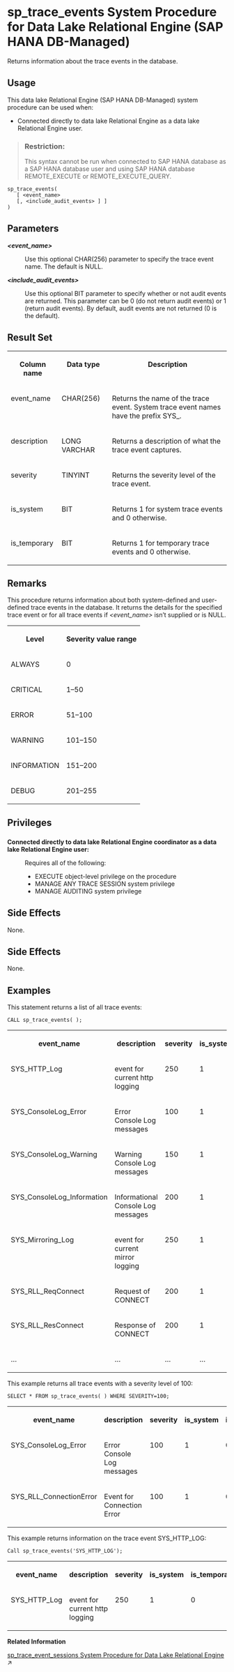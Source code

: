 <!-- loio9897bebbf9314d72a926d9adae52ead8 -->

# sp\_trace\_events System Procedure for Data Lake Relational Engine \(SAP HANA DB-Managed\)

Returns information about the trace events in the database.



<a name="loio9897bebbf9314d72a926d9adae52ead8__section_php_4bb_1yb"/>

## Usage

This data lake Relational Engine \(SAP HANA DB-Managed\) system procedure can be used when:

-   Connected directly to data lake Relational Engine as a data lake Relational Engine user.

> ### Restriction:  
> This syntax cannot be run when connected to SAP HANA database as a SAP HANA database user and using SAP HANA database REMOTE\_EXECUTE or REMOTE\_EXECUTE\_QUERY.



```
sp_trace_events(
   [ <event_name> 
   [, <include_audit_events> ] ]
)
```



<a name="loio9897bebbf9314d72a926d9adae52ead8__section_ppr_pk2_srb"/>

## Parameters


<dl>
<dt><b>

*<event\_name\>* 

</b></dt>
<dd>

Use this optional CHAR\(256\) parameter to specify the trace event name. The default is NULL.



</dd><dt><b>

*<include\_audit\_events\>* 

</b></dt>
<dd>

Use this optional BIT parameter to specify whether or not audit events are returned. This parameter can be 0 \(do not return audit events\) or 1 \(return audit events\). By default, audit events are not returned \(0 is the default\).



</dd>
</dl>



<a name="loio9897bebbf9314d72a926d9adae52ead8__section_d4h_qk2_srb"/>

## Result Set


<table>
<tr>
<th valign="top">

Column name

</th>
<th valign="top">

Data type

</th>
<th valign="top">

Description

</th>
</tr>
<tr>
<td valign="top">

event\_name

</td>
<td valign="top">

CHAR\(256\)

</td>
<td valign="top">

Returns the name of the trace event. System trace event names have the prefix SYS\_.

</td>
</tr>
<tr>
<td valign="top">

description

</td>
<td valign="top">

LONG VARCHAR

</td>
<td valign="top">

Returns a description of what the trace event captures.

</td>
</tr>
<tr>
<td valign="top">

severity

</td>
<td valign="top">

TINYINT

</td>
<td valign="top">

Returns the severity level of the trace event.

</td>
</tr>
<tr>
<td valign="top">

is\_system

</td>
<td valign="top">

BIT

</td>
<td valign="top">

Returns 1 for system trace events and 0 otherwise.

</td>
</tr>
<tr>
<td valign="top">

is\_temporary

</td>
<td valign="top">

BIT

</td>
<td valign="top">

Returns 1 for temporary trace events and 0 otherwise.

</td>
</tr>
</table>



<a name="loio9897bebbf9314d72a926d9adae52ead8__section_tsx_qk2_srb"/>

## Remarks

This procedure returns information about both system-defined and user-defined trace events in the database. It returns the details for the specified trace event or for all trace events if *<event\_name\>* isn’t supplied or is NULL.


<table>
<tr>
<th valign="top">

Level

</th>
<th valign="top">

Severity value range

</th>
</tr>
<tr>
<td valign="top">

ALWAYS

</td>
<td valign="top">

0

</td>
</tr>
<tr>
<td valign="top">

CRITICAL

</td>
<td valign="top">

1–50

</td>
</tr>
<tr>
<td valign="top">

ERROR

</td>
<td valign="top">

51–100

</td>
</tr>
<tr>
<td valign="top">

WARNING

</td>
<td valign="top">

101–150

</td>
</tr>
<tr>
<td valign="top">

INFORMATION

</td>
<td valign="top">

151–200

</td>
</tr>
<tr>
<td valign="top">

DEBUG

</td>
<td valign="top">

201–255

</td>
</tr>
</table>



<a name="loio9897bebbf9314d72a926d9adae52ead8__section_b1z_tbb_1yb"/>

## Privileges



### 


<dl>
<dt><b>

Connected directly to data lake Relational Engine **coordinator** as a data lake Relational Engine user:

</b></dt>
<dd>

Requires all of the following:

-   EXECUTE object-level privilege on the procedure
-   MANAGE ANY TRACE SESSION system privilege
-   MANAGE AUDITING system privilege



</dd>
</dl>



<a name="loio9897bebbf9314d72a926d9adae52ead8__section_rmr_rk2_srb"/>

## Side Effects

None.



<a name="loio9897bebbf9314d72a926d9adae52ead8__section_bdd_pmj_yyb"/>

## Side Effects

None.



## Examples

This statement returns a list of all trace events:

```
CALL sp_trace_events( );
```


<table>
<tr>
<th valign="top">

event\_name

</th>
<th valign="top">

description

</th>
<th valign="top">

severity

</th>
<th valign="top">

is\_system

</th>
<th valign="top">

is\_temporary

</th>
</tr>
<tr>
<td valign="top">

SYS\_HTTP\_Log

</td>
<td valign="top">

event for current http logging

</td>
<td valign="top">

250

</td>
<td valign="top">

1

</td>
<td valign="top">

0

</td>
</tr>
<tr>
<td valign="top">

SYS\_ConsoleLog\_Error

</td>
<td valign="top">

Error Console Log messages

</td>
<td valign="top">

100

</td>
<td valign="top">

1

</td>
<td valign="top">

0

</td>
</tr>
<tr>
<td valign="top">

SYS\_ConsoleLog\_Warning

</td>
<td valign="top">

Warning Console Log messages

</td>
<td valign="top">

150

</td>
<td valign="top">

1

</td>
<td valign="top">

0

</td>
</tr>
<tr>
<td valign="top">

SYS\_ConsoleLog\_Information

</td>
<td valign="top">

Informational Console Log messages

</td>
<td valign="top">

200

</td>
<td valign="top">

1

</td>
<td valign="top">

0

</td>
</tr>
<tr>
<td valign="top">

SYS\_Mirroring\_Log

</td>
<td valign="top">

event for current mirror logging

</td>
<td valign="top">

250

</td>
<td valign="top">

1

</td>
<td valign="top">

0

</td>
</tr>
<tr>
<td valign="top">

SYS\_RLL\_ReqConnect

</td>
<td valign="top">

Request of CONNECT

</td>
<td valign="top">

200

</td>
<td valign="top">

1

</td>
<td valign="top">

0

</td>
</tr>
<tr>
<td valign="top">

SYS\_RLL\_ResConnect

</td>
<td valign="top">

Response of CONNECT

</td>
<td valign="top">

200

</td>
<td valign="top">

1

</td>
<td valign="top">

0

</td>
</tr>
<tr>
<td valign="top">

…

</td>
<td valign="top">

…

</td>
<td valign="top">

…

</td>
<td valign="top">

…

</td>
<td valign="top">

…

</td>
</tr>
</table>

This example returns all trace events with a severity level of 100:

```
SELECT * FROM sp_trace_events( ) WHERE SEVERITY=100;
```


<table>
<tr>
<th valign="top">

event\_name

</th>
<th valign="top">

description

</th>
<th valign="top">

severity

</th>
<th valign="top">

is\_system

</th>
<th valign="top">

is\_temporary

</th>
</tr>
<tr>
<td valign="top">

SYS\_ConsoleLog\_Error

</td>
<td valign="top">

Error Console Log messages

</td>
<td valign="top">

100

</td>
<td valign="top">

1

</td>
<td valign="top">

0

</td>
</tr>
<tr>
<td valign="top">

SYS\_RLL\_ConnectionError

</td>
<td valign="top">

Event for Connection Error

</td>
<td valign="top">

100

</td>
<td valign="top">

1

</td>
<td valign="top">

0

</td>
</tr>
</table>

This example returns information on the trace event SYS\_HTTP\_LOG:

```
Call sp_trace_events('SYS_HTTP_LOG');
```


<table>
<tr>
<th valign="top">

event\_name

</th>
<th valign="top">

description

</th>
<th valign="top">

severity

</th>
<th valign="top">

is\_system

</th>
<th valign="top">

is\_temporary

</th>
</tr>
<tr>
<td valign="top">

SYS\_HTTP\_Log

</td>
<td valign="top">

event for current http logging

</td>
<td valign="top">

250

</td>
<td valign="top">

1

</td>
<td valign="top">

0

</td>
</tr>
</table>

**Related Information**  


[sp_trace_event_sessions System Procedure for Data Lake Relational Engine](https://help.sap.com/viewer/19b3964099384f178ad08f2d348232a9/2024_1_QRC/en-US/8179c9326ce210149a84c8b4621ed3d9.html "Returns a list of the trace event sessions that are defined for the database.") :arrow_upper_right:

